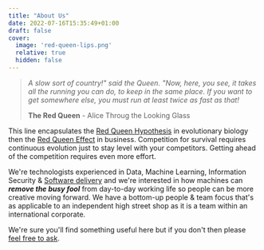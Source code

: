 ```yaml
---
title: "About Us"
date: 2022-07-16T15:35:49+01:00
draft: false
cover:
  image: 'red-queen-lips.png'
  relative: true
  hidden: false
---
```

> _A slow sort of country!" said the Queen. "Now, here, you see, it takes all the running you can do, to keep in the same place. If you want to get somewhere else, you must run at least twice as fast as that!_
>
> **The Red Queen** - Alice Throug the Looking Glass

This line encapsulates the [Red Queen Hypothesis](https://en.wikipedia.org/wiki/Red_Queen_hypothesis) in evolutionary biology then the [Red Queen Effect](https://www.sciencedirect.com/topics/computer-science/red-queen-effect) in business. Competition for survival requires continuous evolution just to stay level with your competitors. Getting ahead of the competition requires even more effort.

We're technologists experienced in Data, Machine Learning, Information Security & [Software delivery](/categories/software-delivery/) and we're interested in how machines can ***remove the busy fool*** from day-to-day working life so people can be more creative moving forward. We have a bottom-up people & team focus that's as applicable to an independent high street shop as it is a team within an international corporate. 

We're sure you'll find something useful here but if you don't then please [feel free to ask](/contact).

 
